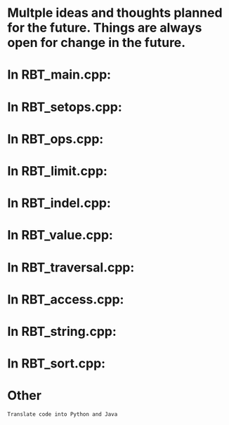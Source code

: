 # Multple ideas and thoughts planned for the future. Things are always open for change in the future.

# In RBT_main.cpp:

# In RBT_setops.cpp:

# In RBT_ops.cpp:

# In RBT_limit.cpp:

# In RBT_indel.cpp:

# In RBT_value.cpp:

# In RBT_traversal.cpp:

# In RBT_access.cpp:

# In RBT_string.cpp:

# In RBT_sort.cpp:

# Other
	Translate code into Python and Java
